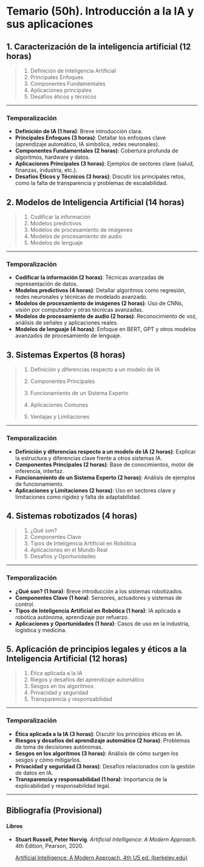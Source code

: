 # Temario (50h). Introducción a la IA y sus aplicaciones

## 1. Caracterización de la inteligencia artificial (12 horas)

> 1. Definición de Inteligencia Artificial
> 2. Principales Enfoques
> 3. Componentes Fundamentales
> 4. Aplicaciones principales
> 5. Desafíos éticos y técnicos
---

### Temporalización

- **Definición de IA (1 hora)**: Breve introducción clara.
- **Principales Enfoques (3 horas)**: Detallar los enfoques clave (aprendizaje automático, IA simbólica, redes neuronales).
- **Componentes Fundamentales (2 horas)**: Cobertura profunda de algoritmos, hardware y datos.
- **Aplicaciones Principales (3 horas)**: Ejemplos de sectores clave (salud, finanzas, industria, etc.).
- **Desafíos Éticos y Técnicos (3 horas)**: Discutir los principales retos, como la falta de transparencia y problemas de escalabilidad.



## 2. Modelos de Inteligencia Artificial (14 horas)

> 1. Codificar la información
> 2. Modelos predictivos
> 3. Modelos de procesamiento de imágenes
> 4. Modelos de procesamiento de audio
> 5. Modelos de lenguaje
---

### Temporalización

- **Codificar la información (2 horas)**: Técnicas avanzadas de representación de datos.
- **Modelos predictivos (4 horas)**: Detallar algoritmos como regresión, redes neuronales y técnicas de modelado avanzado.
- **Modelos de procesamiento de imágenes (2 horas)**: Uso de CNNs, visión por computador y otras técnicas avanzadas.
- **Modelos de procesamiento de audio (2 horas)**: Reconocimiento de voz, análisis de señales y aplicaciones reales.
- **Modelos de lenguaje (4 horas)**: Enfoque en BERT, GPT y otros modelos avanzados de procesamiento de lenguaje.





## 3. Sistemas Expertos (8 horas)

> 1. Definición y diferencias respecto a un modelo de IA
>
> 2. Componentes Principales
> 3. Funcionamiento de un Sistema Experto
> 4. Aplicaciones Comunes
> 5. Ventajas y Limitaciones
>

---

### Temporalización

- **Definición y diferencias respecto a un modelo de IA (2 horas)**: Explicar la estructura y diferencias clave frente a otros sistemas IA.
- **Componentes Principales (2 horas)**: Base de conocimientos, motor de inferencia, interfaz.
- **Funcionamiento de un Sistema Experto (2 horas)**: Análisis de ejemplos de funcionamiento.
- **Aplicaciones y Limitaciones (2 horas)**: Uso en sectores clave y limitaciones como rigidez y falta de adaptabilidad.



## 4. Sistemas robotizados (4 horas)

> 1. ¿Qué son?
> 2. Componentes Clave
> 3. Tipos de Inteligencia Artificial en Robótica
> 4. Aplicaciones en el Mundo Real
> 5. Desafíos y Oportunidades
>

---

### Temporalización

- **¿Qué son? (1 hora)**: Breve introducción a los sistemas robotizados.
- **Componentes Clave (1 hora)**: Sensores, actuadores y sistemas de control.
- **Tipos de Inteligencia Artificial en Robótica (1 hora)**: IA aplicada a robótica autónoma, aprendizaje por refuerzo.
- **Aplicaciones y Oportunidades (1 hora)**: Casos de uso en la industria, logística y medicina.



## 5. Aplicación de principios legales y éticos a la Inteligencia Artificial (12 horas)

> 1. Ética aplicada a la IA
> 2. Riegos y desafíos del aprendizaje automático
> 3. Sesgos en los algoritmos
> 4. Privacidad y seguridad
> 5. Transparencia y responsabilidad
>

---

### Temporalización

- **Ética aplicada a la IA (3 horas)**: Discutir los principios éticos en IA.
- **Riesgos y desafíos del aprendizaje automático (2 horas)**: Problemas de toma de decisiones autónomas.
- **Sesgos en los algoritmos (3 horas)**: Análisis de cómo surgen los sesgos y cómo mitigarlos.
- **Privacidad y seguridad (3 horas)**: Desafíos relacionados con la gestión de datos en IA.
- **Transparencia y responsabilidad (1 hora)**: Importancia de la explicabilidad y responsabilidad legal.



----

## Bibliografía (Provisional)

#### Libros

- **Stuart Russell, Peter Norvig**. *Artificial Intelligence: A Modern Approach*. 4th Edition, Pearson, 2020.

  [Artificial Intelligence: A Modern Approach, 4th US ed. (berkeley.edu)](https://aima.cs.berkeley.edu/)

